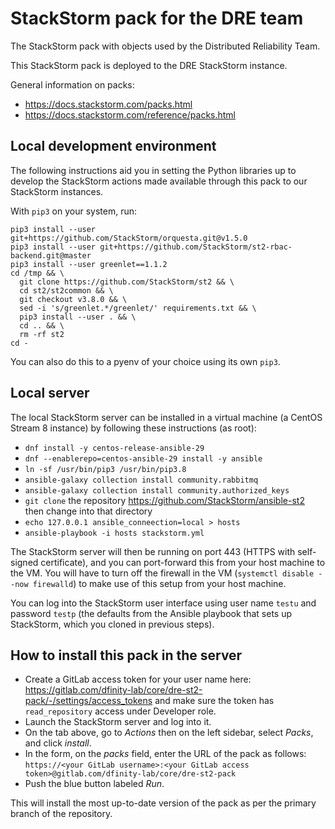# StackStorm pack for the DRE team

The StackStorm pack with objects used by the Distributed Reliability Team.

This StackStorm pack is deployed to the DRE StackStorm instance.

General information on packs:

* https://docs.stackstorm.com/packs.html
* https://docs.stackstorm.com/reference/packs.html

## Local development environment

The following instructions aid you in setting the Python libraries up to
develop the StackStorm actions made available through this pack to our
StackStorm instances.

With `pip3` on your system, run:

```
pip3 install --user git+https://github.com/StackStorm/orquesta.git@v1.5.0
pip3 install --user git+https://github.com/StackStorm/st2-rbac-backend.git@master
pip3 install --user greenlet==1.1.2
cd /tmp && \
  git clone https://github.com/StackStorm/st2 && \
  cd st2/st2common && \
  git checkout v3.8.0 && \
  sed -i 's/greenlet.*/greenlet/' requirements.txt && \
  pip3 install --user . && \
  cd .. && \
  rm -rf st2
cd -
```

You can also do this to a pyenv of your choice using its own `pip3`.

## Local server

The local StackStorm server can be installed in a virtual machine
(a CentOS Stream 8 instance) by following these instructions
(as root):

* `dnf install -y centos-release-ansible-29`
* `dnf --enablerepo=centos-ansible-29 install -y ansible`
* `ln -sf /usr/bin/pip3 /usr/bin/pip3.8`
* `ansible-galaxy collection install community.rabbitmq`
* `ansible-galaxy collection install community.authorized_keys`
* `git clone` the repository https://github.com/StackStorm/ansible-st2
  then change into that directory
* `echo 127.0.0.1 ansible_conneection=local > hosts`
* `ansible-playbook -i hosts stackstorm.yml`

The StackStorm server will then be running on port 443 (HTTPS with
self-signed certificate), and you can port-forward this from your
host machine to the VM.  You will have to turn off the firewall
in the VM (`systemctl disable --now firewalld`) to make use of this
setup from your host machine.

You can log into the StackStorm user interface using user name
`testu` and password `testp` (the defaults from the Ansible playbook
that sets up StackStorm, which you cloned in previous steps).

## How to install this pack in the server

* Create a GitLab access token for your user name here:
  https://gitlab.com/dfinity-lab/core/dre-st2-pack/-/settings/access_tokens
  and make sure the token has `read_repository` access under Developer role.
* Launch the StackStorm server and log into it.
* On the tab above, go to *Actions* then on the left sidebar, select
  *Packs*, and click *install*.
* In the form, on the *packs* field, enter the URL of the pack
  as follows:
  `https://<your GitLab username>:<your GitLab access token>@gitlab.com/dfinity-lab/core/dre-st2-pack`
* Push the blue button labeled *Run*.

This will install the most up-to-date version of the pack as per the
primary branch of the repository.
